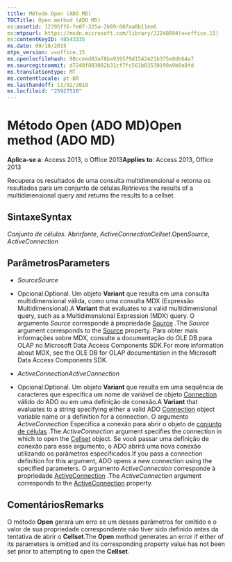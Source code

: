 ```yaml
---
title: Método Open (ADO MD)
TOCTitle: Open method (ADO MD)
ms:assetid: 12395ff6-fe07-325a-2b69-007aa0b11ee6
ms:mtpsurl: https://msdn.microsoft.com/library/JJ248894(v=office.15)
ms:contentKeyID: 48543335
ms.date: 09/18/2015
mtps_version: v=office.15
ms.openlocfilehash: 98cceed03af8ba939579d1542421b375e0db64a7
ms.sourcegitcommit: d7248f803002b31cf7fc561b03530199a9b0a8fd
ms.translationtype: MT
ms.contentlocale: pt-BR
ms.lasthandoff: 11/02/2018
ms.locfileid: "25927526"
---
```

# <a name="open-method-ado-md"></a><span data-ttu-id="910ab-102">Método Open (ADO MD)</span><span class="sxs-lookup"><span data-stu-id="910ab-102">Open method (ADO MD)</span></span>


<span data-ttu-id="910ab-103">**Aplica-se a**: Access 2013, o Office 2013</span><span class="sxs-lookup"><span data-stu-id="910ab-103">**Applies to**: Access 2013, Office 2013</span></span>

<span data-ttu-id="910ab-104">Recupera os resultados de uma consulta multidimensional e retorna os resultados para um conjunto de células.</span><span class="sxs-lookup"><span data-stu-id="910ab-104">Retrieves the results of a multidimensional query and returns the results to a cellset.</span></span>

## <a name="syntax"></a><span data-ttu-id="910ab-105">Sintaxe</span><span class="sxs-lookup"><span data-stu-id="910ab-105">Syntax</span></span>

<span data-ttu-id="910ab-106">*Conjunto de células*. Abrir*fonte*, *ActiveConnection*</span><span class="sxs-lookup"><span data-stu-id="910ab-106">*Cellset*.Open*Source*, *ActiveConnection*</span></span>

## <a name="parameters"></a><span data-ttu-id="910ab-107">Parâmetros</span><span class="sxs-lookup"><span data-stu-id="910ab-107">Parameters</span></span>

  - <span data-ttu-id="910ab-108">*Source*</span><span class="sxs-lookup"><span data-stu-id="910ab-108">*Source*</span></span>

  - <span data-ttu-id="910ab-109">Opcional.</span><span class="sxs-lookup"><span data-stu-id="910ab-109">Optional.</span></span> <span data-ttu-id="910ab-110">Um objeto **Variant** que resulta em uma consulta multidimensional válida, como uma consulta MDX (Expressão Multidimensional).</span><span class="sxs-lookup"><span data-stu-id="910ab-110">A **Variant** that evaluates to a valid multidimensional query, such as a Multidimensional Expression (MDX) query.</span></span> <span data-ttu-id="910ab-111">O argumento *Source* corresponde à propriedade [Source](source-property-ado-md.md) .</span><span class="sxs-lookup"><span data-stu-id="910ab-111">The *Source* argument corresponds to the [Source](source-property-ado-md.md) property.</span></span> <span data-ttu-id="910ab-112">Para obter mais informações sobre MDX, consulte a documentação do OLE DB para OLAP no Microsoft Data Access Components SDK.</span><span class="sxs-lookup"><span data-stu-id="910ab-112">For more information about MDX, see the OLE DB for OLAP documentation in the Microsoft Data Access Components SDK.</span></span>

  - <span data-ttu-id="910ab-113">*ActiveConnection*</span><span class="sxs-lookup"><span data-stu-id="910ab-113">*ActiveConnection*</span></span>

  - <span data-ttu-id="910ab-114">Opcional.</span><span class="sxs-lookup"><span data-stu-id="910ab-114">Optional.</span></span> <span data-ttu-id="910ab-115">Um objeto **Variant** que resulta em uma sequência de caracteres que especifica um nome de variável de objeto [Connection](connection-object-ado.md) válido do ADO ou em uma definição de conexão.</span><span class="sxs-lookup"><span data-stu-id="910ab-115">A **Variant** that evaluates to a string specifying either a valid ADO [Connection](connection-object-ado.md) object variable name or a definition for a connection.</span></span> <span data-ttu-id="910ab-116">O argumento *ActiveConnection* Especifica a conexão para abrir o objeto de [conjunto de células](cellset-object-ado-md.md) .</span><span class="sxs-lookup"><span data-stu-id="910ab-116">The *ActiveConnection* argument specifies the connection in which to open the [Cellset](cellset-object-ado-md.md) object.</span></span> <span data-ttu-id="910ab-117">Se você passar uma definição de conexão para esse argumento, o ADO abrirá uma nova conexão utilizando os parâmetros especificados.</span><span class="sxs-lookup"><span data-stu-id="910ab-117">If you pass a connection definition for this argument, ADO opens a new connection using the specified parameters.</span></span> <span data-ttu-id="910ab-118">O argumento *ActiveConnection* corresponde à propriedade [ActiveConnection](activeconnection-property-ado-md.md) .</span><span class="sxs-lookup"><span data-stu-id="910ab-118">The *ActiveConnection* argument corresponds to the [ActiveConnection](activeconnection-property-ado-md.md) property.</span></span>

## <a name="remarks"></a><span data-ttu-id="910ab-119">Comentários</span><span class="sxs-lookup"><span data-stu-id="910ab-119">Remarks</span></span>

<span data-ttu-id="910ab-120">O método **Open** gerará um erro se um desses parâmetros for omitido e o valor de sua propriedade correspondente não tiver sido definido antes da tentativa de abrir o **Cellset**.</span><span class="sxs-lookup"><span data-stu-id="910ab-120">The **Open** method generates an error if either of its parameters is omitted and its corresponding property value has not been set prior to attempting to open the **Cellset**.</span></span>

